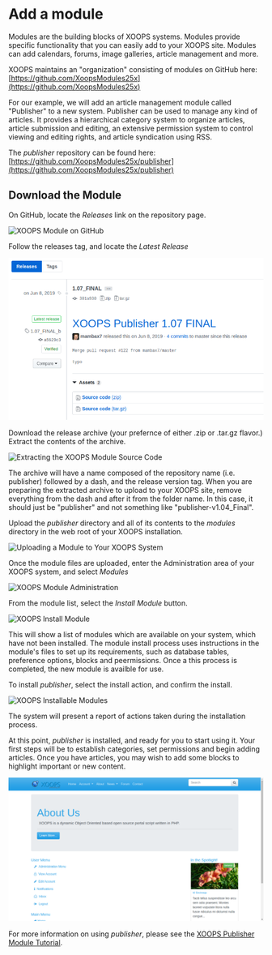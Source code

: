 # Add a module

Modules are the building blocks of XOOPS systems. Modules provide specific functionality that you can easily add to your XOOPS site. Modules can add calendars, forums, image galleries, article management and more.

XOOPS maintains an "organization" consisting of modules on GitHub here: [https://github.com/XoopsModules25x](https://github.com/XoopsModules25x)

For our example, we will add an article management module called "Publisher" to a new system. Publisher can be used to manage any kind of articles. It provides a hierarchical category system to organize articles, article submission and editing, an extensive permission system to control viewing and editing rights, and article syndication using RSS.

The _publisher_ repository can be found here: [https://github.com/XoopsModules25x/publisher](https://github.com/XoopsModules25x/publisher)

## Download the Module

On GitHub, locate the _Releases_ link on the repository page.

![XOOPS Module on GitHub](../../.gitbook/assets/module-github-01.png)

Follow the releases tag, and locate the _Latest Release_

![XOOPS Module Release on GitHub](../../.gitbook/assets/module-github-02.png)

Download the release archive \(your prefernce of either .zip or .tar.gz flavor.\) Extract the contents of the archive.

![Extracting the XOOPS Module Source Code](../../.gitbook/assets/module-extract-01.png)

The archive will have a name composed of the repository name \(i.e. publisher\) followed by a dash, and the release version tag. When you are preparing the extracted archive to upload to your XOOPS site, remove everything from the dash and after it from the folder name. In this case, it should just be "publisher" and not something like "publisher-v1.04\_Final".

Upload the _publisher_ directory and all of its contents to the _modules_ directory in the web root of your XOOPS installation.

![Uploading a Module to Your XOOPS System](../../.gitbook/assets/module-upload-01.png)

Once the module files are uploaded, enter the Administration area of your XOOPS system, and select _Modules_

![XOOPS Module Administration](../../.gitbook/assets/module-install-01.png)

From the module list, select the _Install Module_ button.

![XOOPS Install Module](../../.gitbook/assets/module-install-02.png)

This will show a list of modules which are available on your system, which have not been installed. The module install process uses instructions in the module's files to set up its requirements, such as database tables, preference options, blocks and peermissions. Once a this process is completed, the new module is availble for use.

To install _publisher_, select the install action, and confirm the install.

![XOOPS Installable Modules](../../.gitbook/assets/module-install-03.png)

The system will present a report of actions taken during the installation process.

At this point, _publisher_ is installed, and ready for you to start using it. Your first steps will be to establish categories, set permissions and begin adding articles. Once you have articles, you may wish to add some blocks to highlight important or new content.

![Publisher Block on Home Page](../../.gitbook/assets/add-module-06.png)

For more information on using _publisher_, please see the [XOOPS Publisher Module Tutorial](https://www.gitbook.com/read/book/xoops/publisher-tutorial).

